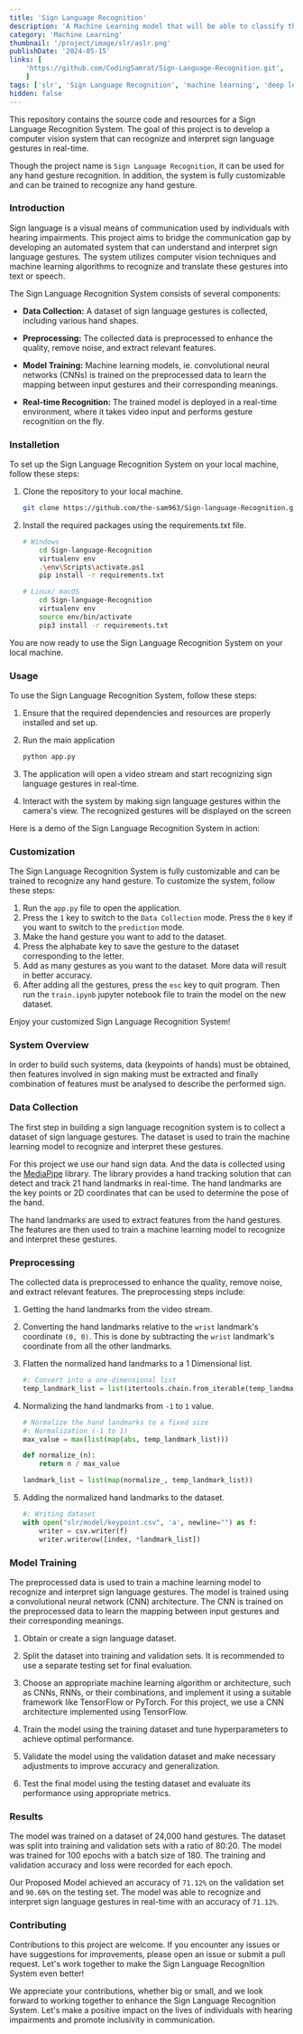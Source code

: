 ```yaml
---
title: 'Sign Language Recognition'
description: 'A Machine Learning model that will be able to classify the various hand gestures of American Sign Language. This Artificial Neural Network (ANN) Model can be also used for other purpose where hand gesture make scence.'
category: 'Machine Learning'
thumbnail: '/project/image/slr/aslr.png'
publishDate: '2024-05-15'
links: [
    'https://github.com/CodingSamrat/Sign-Language-Recognition.git',
    ]
tags: ['slr', 'Sign Language Recognition', 'machine learning', 'deep learning', 'final year project']
hidden: false
---
```





This repository contains the source code and resources for a Sign Language Recognition System. The goal of this project is to develop a computer vision system that can recognize and interpret sign language gestures in real-time.

Though the project name is `Sign Language Recognition`, it can be used for any hand gesture recognition. In addition, the system is fully customizable and can be trained to recognize any hand gesture.

<ImageLg  alt=""  src="/project/image/slr/SLR.png"/>



### Introduction  

Sign language is a visual means of communication used by individuals with hearing impairments. This project aims to bridge the communication gap by developing an automated system that can understand and interpret sign language gestures. The system utilizes computer vision techniques and machine learning algorithms to recognize and translate these gestures into text or speech.

The Sign Language Recognition System consists of several components:

- **Data Collection:** A dataset of sign language gestures is collected, including various hand shapes.

- **Preprocessing:** The collected data is preprocessed to enhance the quality, remove noise, and extract relevant features.

- **Model Training:** Machine learning models, ie. convolutional neural networks (CNNs) is trained on the preprocessed data to learn the mapping between input gestures and their corresponding meanings.

- **Real-time Recognition:** The trained model is deployed in a real-time environment, where it takes video input and performs gesture recognition on the fly.



### Installetion   

To set up the Sign Language Recognition System on your local machine, follow these steps:

1. Clone the repository to your local machine.
   
    ``` bash
    git clone https://github.com/the-sam963/Sign-language-Recognition.git
    ```

2. Install the required packages using the requirements.txt file.

    ``` bash
    # Windows
        cd Sign-language-Recognition
        virtualenv env
        .\env\Scripts\activate.ps1
        pip install -r requirements.txt

    # Linux/ macOS
        cd Sign-language-Recognition
        virtualenv env
        source env/bin/activate
        pip3 install -r requirements.txt
    ```
You are now ready to use the Sign Language Recognition System on your local machine.



### Usage  

To use the Sign Language Recognition System, follow these steps:

1. Ensure that the required dependencies and resources are properly installed and set up.

2. Run the main application
    ``` bash
    python app.py
    ```
3. The application will open a video stream and start recognizing sign language gestures in real-time.

4. Interact with the system by making sign language gestures within the camera's view. The recognized gestures will be displayed on the screen


Here is a demo of the Sign Language Recognition System in action:

<ImageLg  alt=""  src="https://raw.githubusercontent.com/CodingSamrat/CodingSamrat.CMS/master/project/image/slr/demo-ss-a.png"/>




### Customization  

The Sign Language Recognition System is fully customizable and can be trained to recognize any hand gesture. To customize the system, follow these steps:

1. Run the `app.py` file to open the application.
2. Press the `1` key to switch to the `Data Collection` mode. Press the `0` key if you want to switch to the `prediction` mode.
3. Make the hand gesture you want to add to the dataset.
4. Press the alphabate key to save the gesture to the dataset corresponding to the letter.
5. Add as many gestures as you want to the dataset. More data will result in better accuracy.
6. After adding all the gestures, press the `esc` key to quit program. Then run the `train.ipynb` jupyter notebook file to train the model on the new dataset.
   
Enjoy your customized Sign Language Recognition System!


### System Overview  

In order to build such systems, data (keypoints of hands) must be obtained, then features involved in sign making must be extracted and finally combination of features must be analysed to describe the performed sign.

<ImageLg  alt="flow-chart-slr-codingsamrat"  src="https://raw.githubusercontent.com/CodingSamrat/CodingSamrat.CMS/master/project/image/slr/flow-chart.png"/>


### Data Collection  

The first step in building a sign language recognition system is to collect a dataset of sign language gestures. The dataset is used to train the machine learning model to recognize and interpret these gestures.

For this project we use our hand sign data. And the data is collected using the [MediaPipe](https://google.github.io/mediapipe/) library. The library provides a hand tracking solution that can detect and track 21 hand landmarks in real-time. The hand landmarks are the key points or 2D coordinates that can be used to determine the pose of the hand.


<ImageLg  alt="hand-landmarks-slr-codingsamrat"  src="https://raw.githubusercontent.com/CodingSamrat/CodingSamrat.CMS/master/project/image/slr/hand-landmarks.png"/>

The hand landmarks are used to extract features from the hand gestures. The features are then used to train a machine learning model to recognize and interpret these gestures.



### Preprocessing  

The collected data is preprocessed to enhance the quality, remove noise, and extract relevant features. The preprocessing steps include:

1. Getting the hand landmarks from the video stream.

2. Converting the hand landmarks relative to the `wrist` landmark's coordinate `(0, 0)`. This is done by subtracting the `wrist` landmark's coordinate from all the other landmarks.

<ImageLg  alt=""  src="https://raw.githubusercontent.com/CodingSamrat/CodingSamrat.CMS/master/project/image/slr/hand_landmarks_o_r.png"/>

3. Flatten the normalized hand landmarks to a 1 Dimensional list.

    ```python
    #: Convert into a one-dimensional list
    temp_landmark_list = list(itertools.chain.from_iterable(temp_landmark_list))
    ```


4. Normalizing the hand landmarks from `-1` to `1` value.

    ```python
    # Normalize the hand landmarks to a fixed size
    #: Normalization (-1 to 1)
    max_value = max(list(map(abs, temp_landmark_list)))

    def normalize_(n):
        return n / max_value

    landmark_list = list(map(normalize_, temp_landmark_list))
    ```


5. Adding the normalized hand landmarks to the dataset.

    ```python
    #: Writing dataset
    with open("slr/model/keypoint.csv", 'a', newline="") as f:
        writer = csv.writer(f)
        writer.writerow([index, *landmark_list])
    ```



### Model Training   

The preprocessed data is used to train a machine learning model to recognize and interpret sign language gestures. The model is trained using a convolutional neural network (CNN) architecture. The CNN is trained on the preprocessed data to learn the mapping between input gestures and their corresponding meanings.

1. Obtain or create a sign language dataset.

2. Split the dataset into training and validation sets. It is recommended to use a separate testing set for final evaluation.

3. Choose an appropriate machine learning algorithm or architecture, such as CNNs, RNNs, or their combinations, and implement it using a suitable framework like TensorFlow or PyTorch. For this project, we use a CNN architecture implemented using TensorFlow.

4. Train the model using the training dataset and tune hyperparameters to achieve optimal performance.

5. Validate the model using the validation dataset and make necessary adjustments to improve accuracy and generalization.

6. Test the final model using the testing dataset and evaluate its performance using appropriate metrics.



### Results  

The model was trained on a dataset of 24,000 hand gestures. The dataset was split into training and validation sets with a ratio of 80:20. The model was trained for 100 epochs with a batch size of 180. The training and validation accuracy and loss were recorded for each epoch.

Our Proposed Model achieved an accuracy of `71.12%` on the validation set and `90.60%` on the testing set. The model was able to recognize and interpret sign language gestures in real-time with an accuracy of `71.12%`.



### Contributing  

Contributions to this project are welcome. If you encounter any issues or have suggestions for improvements, please open an issue or submit a pull request. Let's work together to make the Sign Language Recognition System even better!

We appreciate your contributions, whether big or small, and we look forward to working together to enhance the Sign Language Recognition System. Let's make a positive impact on the lives of individuals with hearing impairments and promote inclusivity in communication.

